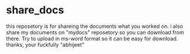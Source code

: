 # share_docs
this reposetory is for shareing the documents what you worked on.
i also share my documents on "mydocs" reposetory so you can download from there.
Try to upload in ms-word format so it can be easy for download.
thanks,
your fuckfully "abhijeet"

